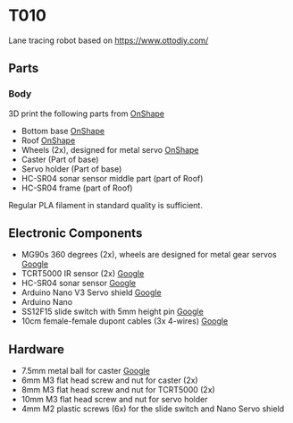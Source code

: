 # T010

Lane tracing robot based on https://www.ottodiy.com/

## Parts

### Body

3D print the following parts from [OnShape](https://cad.onshape.com/documents/3656c15713d32064cb604121/w/ef53d2c5686ca7702b412034/e/5328c5d4ad967eadb30c4031)

* Bottom base [OnShape](https://cad.onshape.com/documents/3656c15713d32064cb604121/w/ef53d2c5686ca7702b412034/e/2f56aaf369c221afff0373af)
* Roof [OnShape](https://cad.onshape.com/documents/3656c15713d32064cb604121/w/ef53d2c5686ca7702b412034/e/d3c416ececc462d7493f073c)
* Wheels (2x), designed for metal servo [OnShape](https://cad.onshape.com/documents/3656c15713d32064cb604121/w/ef53d2c5686ca7702b412034/e/5328c5d4ad967eadb30c4031)
* Caster (Part of base)
* Servo holder (Part of base)
* HC-SR04 sonar sensor middle part (part of Roof)
* HC-SR04 frame (part of Roof)

Regular PLA filament in standard quality is sufficient.

## Electronic Components

* MG90s 360 degrees (2x), wheels are designed for metal gear servos [Google](https://www.google.com/search?q=MGS90s+360+servo)
* TCRT5000 IR sensor (2x) [Google](https://www.google.com/search?q=TCRT5000+IR+module)
* HC-SR04 sonar sensor [Google](https://www.google.com/search?q=HC-SR04+sonar+senor)
* Arduino Nano V3 Servo shield [Google](https://www.google.com/search?q=Arduino+Nano+V3+Servo+shield)
* Arduino Nano
* SS12F15 slide switch with 5mm height pin [Google](https://www.google.com/search?q=SS12F15+slide+switch+5mm+pin)
* 10cm female-female dupont cables (3x 4-wires) [Google](https://www.google.com/search?q=10cm+female-female+dupont+cables)

## Hardware

* 7.5mm metal ball for caster [Google](https://www.google.com/search?q=7.5mm+metal+ball+for+caster)
* 6mm M3 flat head screw and nut for caster (2x)
* 8mm M3 flat head screw and nut for TCRT5000 (2x)
* 10mm M3 flat head screw and nut for servo holder
* 4mm M2 plastic screws (6x) for the slide switch and Nano Servo shield